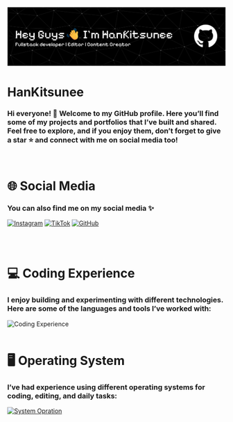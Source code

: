 
<!-- Banner Image First -->
![Header](img/banner-github.png)

# HanKitsunee

### Hi everyone! 👋 Welcome to my GitHub profile. Here you’ll find some of my projects and portfolios that I’ve built and shared. Feel free to explore, and if you enjoy them, don’t forget to give a star ⭐ and connect with me on social media too!
<br/>

<!-- Sosial Media -->
# 🌐 Social Media

### You can also find me on my social media ✨

[![Instagram](https://img.shields.io/badge/Instagram-E4405F?style=for-the-badge&logo=instagram&logoColor=white)](https://www.instagram.com/simplyhankitsu)
[![TikTok](https://img.shields.io/badge/TikTok-000000?style=for-the-badge&logo=tiktok&logoColor=white)](https://www.tiktok.com/@han.kitsu)
[![GitHub](https://img.shields.io/badge/GitHub-100000?style=for-the-badge&logo=github&logoColor=white)](https://github.com/HanKitsunee)

<br />
<br />

<!-- Pengalaman coding -->
# 💻 Coding Experience

### I enjoy building and experimenting with different technologies. Here are some of the languages and tools I’ve worked with:

![Coding Experience](https://skillicons.dev/icons?i=html,css,js,cpp,java,py,wordpress,figma,vscode,git,github)
<br />
<br />


<!-- Sosial Media -->
# 🖥️ Operating System

### I’ve had experience using different operating systems for coding, editing, and daily tasks:

[![System Opration](https://skillicons.dev/icons?i=windows)](https://skillicons.dev)